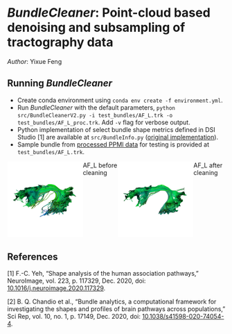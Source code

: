 # *BundleCleaner*: Point-cloud based denoising and subsampling of tractography data

*Author*: Yixue Feng

## Running *BundleCleaner* 
- Create conda environment using `conda env create -f environment.yml`.
- Run *BundleCleaner* with the default parameters, `python src/BundleCleanerV2.py -i test_bundles/AF_L.trk -o test_bundles/AF_L_proc.trk`. Add `-v` flag for verbose output.
- Python implementation of select bundle shape metrics defined in DSI Studio [1] are available at `src/BundleInfo.py` ([original implementation](https://github.com/frankyeh/DSI-Studio/blob/fd7a5e8623caf48690fb16f40f6a1ae9ebffd73c/libs/tracking/tract_model.cpp#L2791)).
- Sample bundle from [processed PPMI data](https://nih.figshare.com/articles/dataset/DIPY_Processed_Parkinson_s_Progression_Markers_Initiative_PPMI_Data_Derivatives/12033390) for testing is provided at `test_bundles/AF_L.trk`.

<div style="display: flex">
  <div>
    <img
    src="eval_figs/AF_L_orig_lines.png"
    alt="Before Cleaning"
    width="300">
  </div>
  <figcaption>AF_L before cleaning</figcaption>
  <div>
    <img
    src="eval_figs/AF_L_step4_cleaned_lines.png"
    alt="After Cleaning"
    width="300">
  </div>
  <figcaption>AF_L after cleaning</figcaption>
</div>

## References
[1] F.-C. Yeh, “Shape analysis of the human association pathways,” NeuroImage, vol. 223, p. 117329, Dec. 2020, doi: [10.1016/j.neuroimage.2020.117329](https://linkinghub.elsevier.com/retrieve/pii/S1053811920308156).

[2] B. Q. Chandio et al., “Bundle analytics, a computational framework for investigating the shapes and profiles of brain pathways across populations,” Sci Rep, vol. 10, no. 1, p. 17149, Dec. 2020, doi: [10.1038/s41598-020-74054-4](http://www.nature.com/articles/s41598-020-74054-4).

